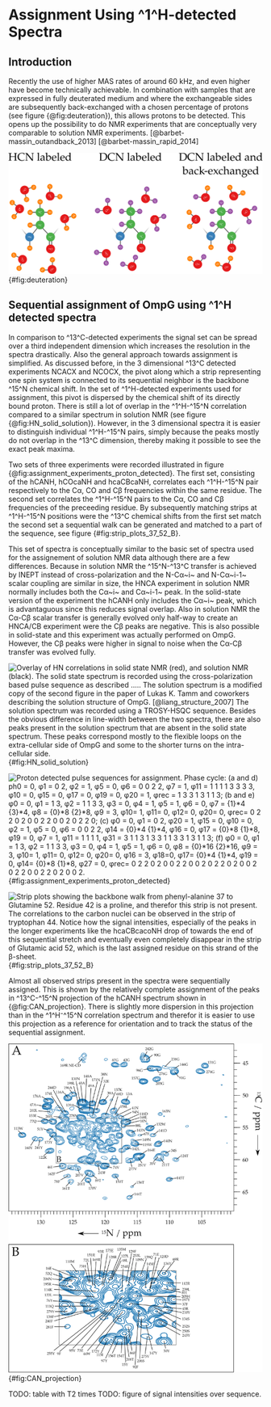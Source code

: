 
Assignment Using ^1^H-detected Spectra
======================================

## Introduction

Recently the use of higher MAS rates of around 60 kHz, and even higher have become technically achievable. In combination with samples that are expressed in fully deuterated medium and where the exchangeable sides are subsequently back-exchanged with a chosen percentage of protons (see figure {@fig:deuteration}), this allows protons to be detected. This opens up the possibility to do NMR experiments that are conceptually very comparable to solution NMR experiments. [@barbet-massin_outandback_2013] [@barbet-massin_rapid_2014]


![The samples using for proton detected at 60 kHz MAS were expressed ^2^D/^13^C/^15^N labeled, afterwards protons were reintroduced on exchangeable sites by performing the refolding in buffer containing the desired H~2~O/D~2~O ratio.](figures/deuteration.svg){#fig:deuteration}


## Sequential assignment of OmpG using ^1^H detected spectra

In comparison to ^13^C-detected experiments the signal set can be spread over a third independent dimension which increases the resolution in the spectra drastically. Also the general approach towards assignment is simplified. As discussed before, in the 3 dimensional ^13^C detected experiments NCACX and NCOCX, the pivot along which a strip representing one spin system is connected to its sequential neighbor is the backbone ^15^N chemical shift. In the set of ^1^H-detected experiments used for assignment, this pivot is dispersed by the chemical shift of its directly bound proton. There is still a lot of overlap in the ^1^H-^15^N correlation compared to a similar spectrum in solution NMR (see figure {@fig:HN_solid_solution}). However, in the 3 dimensional spectra it is easier to distinguish individual ^1^H-^15^N pairs, simply because the peaks mostly do not overlap in the ^13^C dimension, thereby making it possible to see the exact peak maxima.

Two sets of three experiments were recorded illustrated in figure {@fig:assignment_experiments_proton_detected}. The first set, consisting of the hCANH, hCOcaNH and hcaCBcaNH, correlates each ^1^H-^15^N pair respectively to the Cα, CO and Cβ frequencies within the same residue. The second set correlates the ^1^H-^15^N pairs to the Cα, CO and Cβ frequencies of the preceeding residue. By subsequently matching strips at ^1^H-^15^N positions were the ^13^C chemical shifts from the first set match the second set a sequential walk can be generated and matched to a part of the sequence, see figure {#fig:strip_plots_37_52_B}.

This set of spectra is conceptually similar to the basic set of spectra used for the assignement of solution NMR data although there are a few differences. Because in solution NMR the ^15^N-^13^C transfer is achieved by INEPT instead of cross-polarization and the N-Cα~i~ and N-Cα~i-1~ scalar coupling are similar in size, the HNCA experiment in solution NMR normally includes both the Cα~i~ and Cα~i-1~ peak. In the solid-state version of the experiment the hCANH only includes the Cα~i~ peak, which is advantaguous since this reduces signal overlap. Also in solution NMR the Cα-Cβ scalar transfer is generally evolved only half-way to create an HNCA/CB experiment were the Cβ peaks are negative. This is also possible in solid-state and this experiment was actually performed on OmpG. However, the Cβ peaks were higher in signal to noise when the Cα-Cβ transfer was evolved fully.

![Overlay of HN correlations in solid state NMR (red), and solution NMR (black). The solid state spectrum is recorded using the cross-polarization based pulse sequence as described ..... The solution spectrum is a modified copy of the second figure in the paper of Lukas K. Tamm and coworkers describing the solution structure of OmpG. [@liang_structure_2007] The solution spectrum was recorded using a TROSY-HSQC sequence. Besides the obvious difference in line-width between the two spectra, there are also peaks present in the solution spectrum that are absent in the solid state spectrum. These peaks correspond mostly to the flexible loops on the extra-cellular side of OmpG and some to the shorter turns on the intra-cellular side.](figures/HN_solid_solution.png){#fig:HN_solid_solution}



![Proton detected pulse sequences for assignment. Phase cycle: (a and d) ph0 = 0, φ1 = 0 2, φ2 = 1, φ5 = 0, φ6 = 0 0 2 2, φ7 = 1, φ11 = 1 1 1 1 3 3 3 3, φ10 = 0, φ15 = 0, φ17 = 0, φ19 = 0, φ20 = 1, φrec = 1 3 3 1 3 1 1 3; (b and e) φ0 = 0, φ1 = 1 3, φ2 = 1 1 3 3, φ3 = 0, φ4 = 1, φ5 = 1, φ6 = 0, φ7 = {1}*4 {3}*4, φ8 = {0}*8 {2}*8, φ9 = 3, φ10= 1, φ11= 0, φ12= 0, φ20= 0, φrec= 0 2 2 0 2 0 0 2 2 0 0 2 0 2 2 0; (c) φ0 = 0, φ1  = 0 2, φ20 = 1, φ15 = 0, φ10 = 0, φ2 =  1, φ5 =  0, φ6 =  0 0 2 2, φ14 = {0}*4 {1}*4, φ16 = 0, φ17 = {0}*8 {1}*8, φ19 = 0, φ7 = 1, φ11 = 1 1 1 1, φ31 =  3 1 1 3 1 3 3 1 1 3 3 1 3 1 1 3; (f) φ0 = 0, φ1 = 1 3, φ2 = 1 1 3 3, φ3 = 0, φ4 = 1, φ5 = 1, φ6 = 0, φ8 = {0}*16 {2}*16, φ9 = 3, φ10= 1, φ11= 0, φ12= 0, φ20= 0, φ16 = 3, φ18=0, φ17= {0}*4 {1}*4, φ19 = 0, φ14= {0}*8 {1}*8, φ27 = 0, φrec= 0 2 2 0 2 0 0 2 2 0 0 2 0 2 2 0 2 0 0 2 0 2 2 0 0 2 2 0 2 0 0 2.](figures/assignment_experiments_proton_detected.svg){#fig:assignment_experiments_proton_detected}



![Strip plots showing the backbone walk from phenyl-alanine 37 to Glutamine 52. Residue 42 is a proline, and therefor this strip is not present. The correlations to the carbon nuclei can be observed in the strip of tryptophan 44. Notice how the signal intensities, especially of the peaks in the longer experiments like the hcaCBcacoNH drop of towards the end of this sequential stretch and eventually even completely disappear in the strip of Glutamic acid 52, which is the last assigned residue on this strand of the β-sheet.](figures/strip_plots_37_52_B.svg){#fig:strip_plots_37_52_B}


Almost all observed strips present in the spectra were sequentially assigned. This is shown by the relatively complete assignment of the peaks in ^13^C-^15^N projection of the hCANH spectrum shown in {@fig:CAN_projection}. There is slightly more dispersion in this projection than in the ^1^H⁻^15^N correlation spectrum and therefor it is easier to use this projection as a reference for orientation and to track the status of the sequential assignment.


![Assignment shown on the CN projection of the hCANH spectrum.](figures/CAN_projection.svg){#fig:CAN_projection}



TODO: table with T2 times
TODO: figure of signal intensities over sequence.
